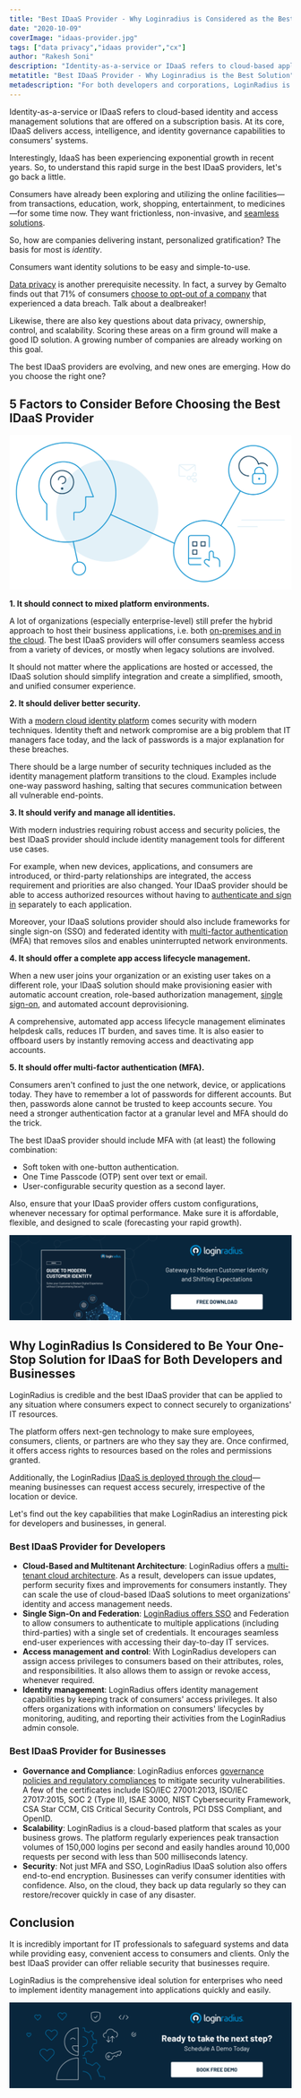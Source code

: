 ```yaml
---
title: "Best IDaaS Provider - Why Loginradius is Considered as the Best IDaaS Solution"
date: "2020-10-09"
coverImage: "idaas-provider.jpg"
tags: ["data privacy","idaas provider","cx"]
author: "Rakesh Soni"
description: "Identity-as-a-service or IDaaS refers to cloud-based applications for identity and access management provided on the basis of subscription. At its heart, IDaaS provides consumers’ systems with access, intelligence, and identity governance capabilities."
metatitle: "Best IDaaS Provider - Why Loginradius is the Best Solution"
metadescription: "For both developers and corporations, LoginRadius is among the best IDaaS providers. Explore the capabilities that make LoginRadius a trusted supplier of IDaaS."
---
```


Identity-as-a-service or IDaaS refers to cloud-based identity and access management solutions that are offered on a subscription basis. At its core, IDaaS delivers access, intelligence, and identity governance capabilities to consumers' systems.

Interestingly, IdaaS has been experiencing exponential growth in recent years. So, to understand this rapid surge in the best IDaaS providers, let's go back a little.

Consumers have already been exploring and utilizing the online facilities—from transactions, education, work, shopping, entertainment, to medicines—for some time now. They want frictionless, non-invasive, and [seamless solutions](https://www.loginradius.com/customer-experience-solutions/). 

So, how are companies delivering instant, personalized gratification? The basis for most is _identity_.

Consumers want identity solutions to be easy and simple-to-use.

[Data privacy](https://www.loginradius.com/blog/2020/06/consumer-data-privacy-security/) is another prerequisite necessity. In fact, a survey by Gemalto finds out that 71% of consumers [choose to opt-out of a company](https://www.thalesgroup.com/en/markets/digital-identity-and-security/press-release/majority-of-consumers-would-stop-doing-business-with-companies-following-a-data-breach-finds-gemalto) that experienced a data breach. Talk about a dealbreaker!

Likewise, there are also key questions about data privacy, ownership, control, and scalability. Scoring these areas on a firm ground will make a good ID solution. A growing number of companies are already working on this goal. 

The best IDaaS providers are evolving, and new ones are emerging. How do you choose the right one?

## 5 Factors to Consider Before Choosing the Best IDaaS Provider

![Best IDaaS solution](Best-IDaaS-solution-1.png)

**1\. It should connect to mixed platform environments.**

A lot of organizations (especially enterprise-level) still prefer the hybrid approach to host their business applications, i.e. both [on-premises and in the cloud](https://www.loginradius.com/multi-tenant-cloud/). The best IDaaS providers will offer consumers seamless access from a variety of devices, or mostly when legacy solutions are involved. 

It should not matter where the applications are hosted or accessed, the IDaaS solution should simplify integration and create a simplified, smooth, and unified consumer experience. 

**2\. It should deliver better security.**

With a [modern cloud identity platform](https://www.loginradius.com/blog/2019/06/customer-identity-and-access-management/#:~:text=Customer%20identity%20and%20access%20management%20(CIAM)%20is%20a%20digital%20identity,while%20securely%20managing%20customer%20identities.) comes security with modern techniques. Identity theft and network compromise are a big problem that IT managers face today, and the lack of passwords is a major explanation for these breaches.

There should be a large number of security techniques included as the identity management platform transitions to the cloud. Examples include one-way password hashing, salting that secures communication between all vulnerable end-points. 

**3\. It should verify and manage all identities.**

With modern industries requiring robust access and security policies, the best IDaaS provider should include identity management tools for different use cases. 

For example, when new devices, applications, and consumers are introduced, or third-party relationships are integrated, the access requirement and priorities are also changed. Your IDaaS provider should be able to access authorized resources without having to [authenticate and sign in](https://www.loginradius.com/authentication/) separately to each application.

Moreover, your IDaaS solutions provider should also include frameworks for single sign-on (SSO) and federated identity with [multi-factor authentication](https://www.loginradius.com/blog/2019/06/what-is-multi-factor-authentication/) (MFA) that removes silos and enables uninterrupted network environments.

**4\. It should offer a complete app access lifecycle management.**

When a new user joins your organization or an existing user takes on a different role, your IDaaS solution should make provisioning easier with automatic account creation, role-based authorization management, [single sign-on](https://www.loginradius.com/blog/2019/05/what-is-single-sign-on/), and automated account deprovisioning.

A comprehensive, automated app access lifecycle management eliminates helpdesk calls, reduces IT burden, and saves time. It is also easier to offboard users by instantly removing access and deactivating app accounts.

**5\. It should offer multi-factor authentication (MFA).**

Consumers aren't confined to just the one network, device, or applications today. They have to remember a lot of passwords for different accounts. But then, passwords alone cannot be trusted to keep accounts secure. You need a stronger authentication factor at a granular level and MFA should do the trick.

The best IDaaS provider should include MFA with (at least) the following combination:

- Soft token with one-button authentication.
- One Time Passcode (OTP) sent over text or email.
- User-configurable security question as a second layer.

Also, ensure that your IDaaS provider offers custom configurations, whenever necessary for optimal performance. Make sure it is affordable, flexible, and designed to scale (forecasting your rapid growth).

[![Guide-to-Modern-Customer-Identity-ebook](EB-Guide-to-Modern-Customer-Identity.png)](https://www.loginradius.com/resource/guide-to-modern-customer-identity/)

## Why LoginRadius Is Considered to Be Your One-Stop Solution for IDaaS for Both Developers and Businesses

LoginRadius is credible and the best IDaaS provider that can be applied to any situation where consumers expect to connect securely to organizations' IT resources.

The platform offers next-gen technology to make sure employees, consumers, clients, or partners are who they say they are. Once confirmed, it offers access rights to resources based on the roles and permissions granted. 

Additionally, the LoginRadius [IDaaS is deployed through the cloud](https://www.loginradius.com/blog/identity/identity-as-a-service-for-business/)—meaning businesses can request access securely, irrespective of the location or device. 

Let's find out the key capabilities that make LoginRadius an interesting pick for developers and businesses, in general. 

### Best IDaaS Provider for Developers

- **Cloud-Based and Multitenant Architecture**: LoginRadius offers a [multi-tenant cloud architecture](https://www.loginradius.com/multi-tenant-cloud/). As a result, developers can issue updates, perform security fixes and improvements for consumers instantly. They can scale the use of cloud-based IDaaS solutions to meet organizations' identity and access management needs.
- **Single Sign-On and Federation**: [LoginRadius offers SSO](https://www.loginradius.com/single-sign-on/) and Federation to allow consumers to authenticate to multiple applications (including third-parties) with a single set of credentials. It encourages seamless end-user experiences with accessing their day-to-day IT services.
- **Access management and control**: With LoginRadius developers can assign access privileges to consumers based on their attributes, roles, and responsibilities. It also allows them to assign or revoke access, whenever required.
- **Identity management**: LoginRadius offers identity management capabilities by keeping track of consumers' access privileges. It also offers organizations with information on consumers' lifecycles by monitoring, auditing, and reporting their activities from the LoginRadius admin console.

### Best IDaaS Provider for Businesses

- **Governance and Compliance**: LoginRadius enforces [governance policies and regulatory compliances](https://www.loginradius.com/data-governance/) to mitigate security vulnerabilities. A few of the certificates include ISO/IEC 27001:2013, ISO/IEC 27017:2015, SOC 2 (Type II), ISAE 3000, NIST Cybersecurity Framework, CSA Star CCM, CIS Critical Security Controls, PCI DSS Compliant, and OpenID. 
- **Scalability**: LoginRadius is a cloud-based platform that scales as your business grows. The platform regularly experiences peak transaction volumes of 150,000 logins per second and easily handles around 10,000 requests per second with less than 500 milliseconds latency. 
- **Security**: Not just MFA and SSO, LoginRadius IDaaS solution also offers end-to-end encryption. Businesses can verify consumer identities with confidence. Also, on the cloud, they back up data regularly so they can restore/recover quickly in case of any disaster. 

## Conclusion

It is incredibly important for IT professionals to safeguard systems and data while providing easy, convenient access to consumers and clients. Only the best IDaaS provider can offer reliable security that businesses require. 

LoginRadius is the comprehensive ideal solution for enterprises who need to implement identity management into applications quickly and easily.

[![book-a-free-demo-loginradius](Book-a-free-demo-request.png)](https://www.loginradius.com/book-a-demo/)
